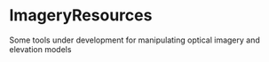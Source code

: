 # ImageryResources
Some tools under development for manipulating optical imagery and elevation models
